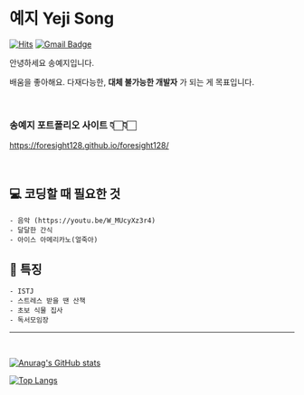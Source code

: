 
# 예지 Yeji Song


[![Hits](https://hits.seeyoufarm.com/api/count/incr/badge.svg?url=https%3A%2F%2Fgithub.com%2Fforesight128%2F&count_bg=%23669BBC&title_bg=%23003049&icon=&icon_color=%23E7E7E7&title=VISIT&edge_flat=false)](https://hits.seeyoufarm.com)
[![Gmail Badge](https://img.shields.io/badge/Gmail-01497c?style=flat&logo=Gmail&logoColor=white&link=mailto:foresight128@gmail.com)](mailto:foresight128@gmail.com)


안녕하세요 송예지입니다.

배움을 좋아해요.
다재다능한, **대체 불가능한 개발자** 가 되는 게 목표입니다.

<br>

### 송예지 포트폴리오 사이트 👇🏻👇🏻

https://foresight128.github.io/foresight128/


<br>


## 💻 코딩할 때 필요한 것
```
- 음악 (https://youtu.be/W_MUcyXz3r4)
- 달달한 간식
- 아이스 아메리카노(얼죽아)
```

## 🌿 특징
```
- ISTJ
- 스트레스 받을 땐 산책
- 초보 식물 집사
- 독서모임장
```


* * *
<br>


[![Anurag's GitHub stats](https://github-readme-stats.vercel.app/api?username=foresight128&theme=github_dark)](https://github.com/anuraghazra/github-readme-stats)

[![Top Langs](https://github-readme-stats.vercel.app/api/top-langs/?username=foresight128&layout=compact&theme=github_dark)](https://github.com/anuraghazra/github-readme-stats)

<!--
**foresight128/foresight128** is a ✨ _special_ ✨ repository because its `README.md` (this file) appears on your GitHub profile.

Here are some ideas to get you started:

- 🔭 I’m currently working on ...
- 🌱 I’m currently learning ...
- 👯 I’m looking to collaborate on ...
- 🤔 I’m looking for help with ...
- 💬 Ask me about ...
- 📫 How to reach me: ...
- 😄 Pronouns: ...
- ⚡ Fun fact: ...
-->
